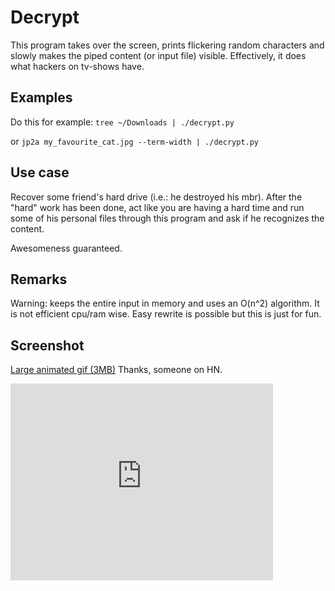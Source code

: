 # Decrypt
This program takes over the screen, prints flickering random characters and slowly makes the piped content (or input file) visible. Effectively, it does what hackers on tv-shows have.

## Examples

Do this for example:
```tree ~/Downloads | ./decrypt.py```

or
```jp2a my_favourite_cat.jpg --term-width | ./decrypt.py```



## Use case

Recover some friend's hard drive (i.e.: he destroyed his mbr). After the "hard" work has been done, act like you are having a hard time and run some of his personal files through this program and ask if he recognizes the content.

Awesomeness guaranteed.


## Remarks

Warning: keeps the entire input in memory and uses an O(n^2) algorithm. It is not efficient cpu/ram wise. Easy rewrite is possible but this is just for fun.


## Screenshot

<a href='https://s3.amazonaws.com/files.droplr.com/files_production/acc_51755/ZMi?AWSAccessKeyId=AKIAJSVQN3Z4K7MT5U2A&Expires=1344402468&Signature=CQ%2FrNfEdfZcM2vCn43uFwGyoJV4%3D&response-content-disposition=inline%3B+filename%3D%22decryptpy.gif%22'>Large animated gif (3MB)</a> Thanks, someone on HN.

<iframe width="420" height="315" src="http://www.youtube.com/embed/DoDoOtlomsM" frameborder="0" allowfullscreen></iframe>
